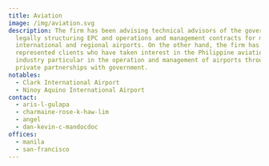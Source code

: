 ```yaml
---
title: Aviation
image: /img/aviation.svg
description: The firm has been advising technical advisors of the government on
  legally structuring EPC and operations and management contracts for major
  international and regional airports. On the other hand, the firm has also
  represented clients who have taken interest in the Philippine aviation
  industry particular in the operation and management of airports through public
  private partnerships with government.
notables:
  - Clark International Airport
  - Ninoy Aquino International Airport
contact:
  - aris-l-gulapa
  - charmaine-rose-k-haw-lim
  - angel
  - dan-kevin-c-mandocdoc
offices:
  - manila
  - san-francisco
---
```

